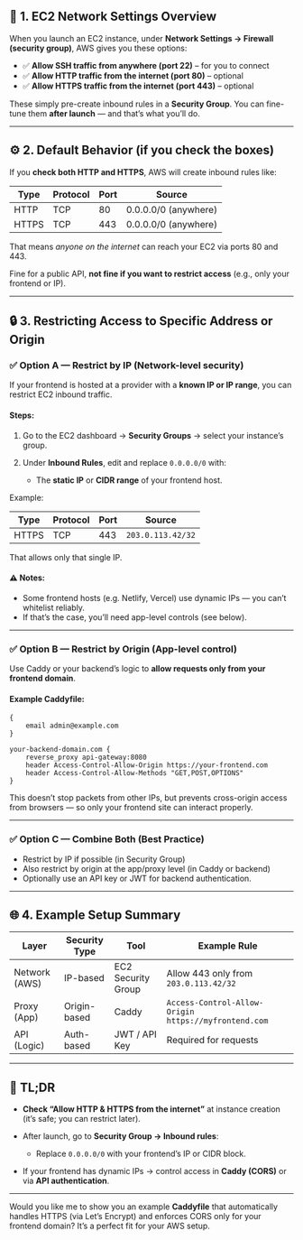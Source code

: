 
## 🧩 1. EC2 Network Settings Overview

When you launch an EC2 instance, under **Network Settings → Firewall (security group)**, AWS gives you these options:

* ✅ **Allow SSH traffic from anywhere (port 22)** – for you to connect
* ✅ **Allow HTTP traffic from the internet (port 80)** – optional
* ✅ **Allow HTTPS traffic from the internet (port 443)** – optional

These simply pre-create inbound rules in a **Security Group**.
You can fine-tune them **after launch** — and that’s what you’ll do.

---

## ⚙️ 2. Default Behavior (if you check the boxes)

If you **check both HTTP and HTTPS**, AWS will create inbound rules like:

| Type  | Protocol | Port | Source               |
| ----- | -------- | ---- | -------------------- |
| HTTP  | TCP      | 80   | 0.0.0.0/0 (anywhere) |
| HTTPS | TCP      | 443  | 0.0.0.0/0 (anywhere) |

That means *anyone on the internet* can reach your EC2 via ports 80 and 443.

Fine for a public API, **not fine if you want to restrict access** (e.g., only your frontend or IP).

---

## 🔒 3. Restricting Access to Specific Address or Origin

### ✅ Option A — Restrict by IP (Network-level security)

If your frontend is hosted at a provider with a **known IP or IP range**, you can restrict EC2 inbound traffic.

#### Steps:

1. Go to the EC2 dashboard → **Security Groups** → select your instance’s group.
2. Under **Inbound Rules**, edit and replace `0.0.0.0/0` with:

   * The **static IP** or **CIDR range** of your frontend host.

Example:

| Type  | Protocol | Port | Source            |
| ----- | -------- | ---- | ----------------- |
| HTTPS | TCP      | 443  | `203.0.113.42/32` |

That allows only that single IP.

#### ⚠️ Notes:

* Some frontend hosts (e.g. Netlify, Vercel) use dynamic IPs — you can’t whitelist reliably.
* If that’s the case, you’ll need app-level controls (see below).

---

### ✅ Option B — Restrict by Origin (App-level control)

Use Caddy or your backend’s logic to **allow requests only from your frontend domain**.

#### Example Caddyfile:

```caddyfile
{
    email admin@example.com
}

your-backend-domain.com {
    reverse_proxy api-gateway:8080
    header Access-Control-Allow-Origin https://your-frontend.com
    header Access-Control-Allow-Methods "GET,POST,OPTIONS"
}
```

This doesn’t stop packets from other IPs, but prevents cross-origin access from browsers — so only your frontend site can interact properly.

---

### ✅ Option C — Combine Both (Best Practice)

* Restrict by IP if possible (in Security Group)
* Also restrict by origin at the app/proxy level (in Caddy or backend)
* Optionally use an API key or JWT for backend authentication.

---

## 🌐 4. Example Setup Summary

| Layer         | Security Type | Tool               | Example Rule                                         |
| ------------- | ------------- | ------------------ | ---------------------------------------------------- |
| Network (AWS) | IP-based      | EC2 Security Group | Allow 443 only from `203.0.113.42/32`                |
| Proxy (App)   | Origin-based  | Caddy              | `Access-Control-Allow-Origin https://myfrontend.com` |
| API (Logic)   | Auth-based    | JWT / API Key      | Required for requests                                |

---

## 🧠 TL;DR

* **Check “Allow HTTP & HTTPS from the internet”** at instance creation (it’s safe; you can restrict later).
* After launch, go to **Security Group → Inbound rules**:

  * Replace `0.0.0.0/0` with your frontend’s IP or CIDR block.
* If your frontend has dynamic IPs → control access in **Caddy (CORS)** or via **API authentication**.

---

Would you like me to show you an example **Caddyfile** that automatically handles HTTPS (via Let’s Encrypt) and enforces CORS only for your frontend domain? It’s a perfect fit for your AWS setup.

